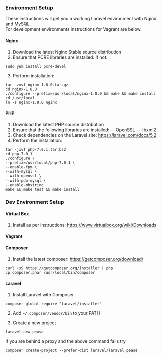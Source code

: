 ### Environment Setup
These instructions will get you a working Laravel environment with Nginx and MySQL.  
For development environments instructions for Vagrant are below.

#### Nginx
1. Download the latest Nginx Stable source distribution
2. Ensure that PCRE libraries are installed.  If not:

  ```console
  sudo yum install pcre-devel
  ```
3. Perform installation:

  ```console
  tar -zxvf nginx-1.8.0.tar.gz
  cd nginx-1.8.0
  ./configure --prefix=/usr/local/nginx-1.8.0 && make && make install
  cd /usr/local
  ln -s nginx-1.8.0 nginx
  ```

#### PHP
1. Download the latest PHP source distribution
2. Ensure that the following libraries are installed:
  -- OpenSSL 
  -- libxml2
3. Check dependencies on the Laravel site: https://laravel.com/docs/5.2
4. Perform the installation:

  ```console
  tar -jxvf php-7.0.1.tar.bz2
  cd php-7.0.1
  ./configure \
  --prefix=/usr/local/php-7.0.1 \
  --enable-fpm \
  --with-mysql \
  --with-openssl \
  --with-pdo-mysql \
  --enable-mbstring
  make && make test && make install
  ```

### Dev Environment Setup

#### Virtual Box
1. Install as per instructions: https://www.virtualbox.org/wiki/Downloads

#### Vagrant

#### Composer
 1. Install the latest composer: https://getcomposer.org/download/

   ```console
   curl -sS https://getcomposer.org/installer | php
   cp composer.phar /usr/local/bin/composer
   ```

#### Laravel
1. Install Laravel with Composer

  ```console
  composer global require "laravel/installer"
  ```
2. Add `~/.composer/vendor/bin` to your PATH

3. Create a new project

  ```console
  laravel new pease
  ```

  If you are behind a proxy and the above command fails try

  ```console
  composer create-project --prefer-dist laravel/laravel pease
  ```
